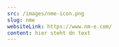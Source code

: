 ```yaml
---
src: /images/nme-icon.png
slug: nme
websiteLink: https://www.nm-e.com/
content: hier steht dn text
---
```

